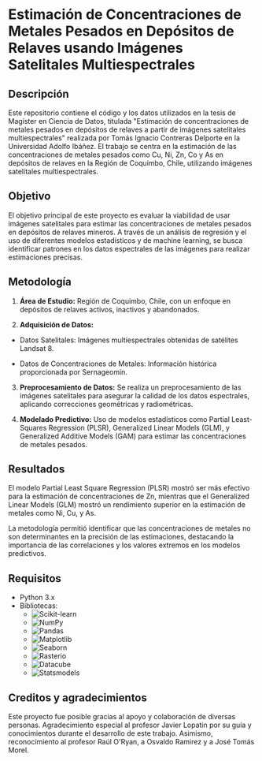 # Estimación de Concentraciones de Metales Pesados en Depósitos de Relaves usando Imágenes Satelitales Multiespectrales

## Descripción
Este repositorio contiene el código y los datos utilizados en la tesis de Magíster en Ciencia de Datos, titulada "Estimación de concentraciones de metales pesados en depósitos de relaves a partir de imágenes satelitales multiespectrales" realizada por Tomás Ignacio Contreras Delporte en la Universidad Adolfo Ibáñez. El trabajo se centra en la estimación de las concentraciones de metales pesados como Cu, Ni, Zn, Co y As en depósitos de relaves en la Región de Coquimbo, Chile, utilizando imágenes satelitales multiespectrales.

## Objetivo
El objetivo principal de este proyecto es evaluar la viabilidad de usar imágenes satelitales para estimar las concentraciones de metales pesados en depósitos de relaves mineros. A través de un análisis de regresión y el uso de diferentes modelos estadísticos y de machine learning, se busca identificar patrones en los datos espectrales de las imágenes para realizar estimaciones precisas.

## Metodología
1) **Área de Estudio:** Región de Coquimbo, Chile, con un enfoque en depósitos de relaves activos, inactivos y abandonados.

2) **Adquisición de Datos:**

  - Datos Satelitales: Imágenes multiespectrales obtenidas de satélites Landsat 8.

  - Datos de Concentraciones de Metales: Información histórica proporcionada por Sernageomin.

3) **Preprocesamiento de Datos:** Se realiza un preprocesamiento de las imágenes satelitales para asegurar la calidad de los datos espectrales, aplicando correcciones geométricas y radiométricas.

4) **Modelado Predictivo:** Uso de modelos estadísticos como Partial Least-Squares Regression (PLSR), Generalized Linear Models (GLM), y Generalized Additive Models (GAM) para estimar las concentraciones de metales pesados.

## Resultados
El modelo Partial Least Square Regression (PLSR) mostró ser más efectivo para la estimación de concentraciones de Zn, mientras que el Generalized Linear Models (GLM) mostró un rendimiento superior en la estimación de metales como Ni, Cu, y As.

La metodología permitió identificar que las concentraciones de metales no son determinantes en la precisión de las estimaciones, destacando la importancia de las correlaciones y los valores extremos en los modelos predictivos.

## Requisitos
- Python 3.x
- Bibliotecas:
  - ![Scikit-learn](https://img.shields.io/badge/scikit--learn-F7931E?style=for-the-badge&logo=scikitlearn&logoColor=white)
  - ![NumPy](https://img.shields.io/badge/NumPy-013243?style=for-the-badge&logo=numpy&logoColor=white)
  - ![Pandas](https://img.shields.io/badge/Pandas-150458?style=for-the-badge&logo=pandas&logoColor=white)
  - ![Matplotlib](https://img.shields.io/badge/Matplotlib-005C5C?style=for-the-badge&logo=matplotlib&logoColor=white)
  - ![Seaborn](https://img.shields.io/badge/Seaborn-1F77B4?style=for-the-badge&logo=seaborn&logoColor=white)
  - ![Rasterio](https://img.shields.io/badge/Rasterio-6F5F39?style=for-the-badge&logo=rasterio&logoColor=white)
  - ![Datacube](https://img.shields.io/badge/Datacube-133D30?style=for-the-badge&logo=datacube&logoColor=white)
  - ![Statsmodels](https://img.shields.io/badge/Statsmodels-1F77B4?style=for-the-badge&logo=statsmodels&logoColor=white)

## Creditos y agradecimientos
Este proyecto fue posible gracias al apoyo y colaboración de diversas personas. Agradecimiento especial al profesor Javier Lopatin por su guía y conocimientos durante el desarrollo de este trabajo. Asimismo, reconocimiento al profesor Raúl O'Ryan, a Osvaldo Ramirez y a José Tomás Morel.
